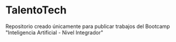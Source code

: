 # TalentoTech
Repositorio creado únicamente para publicar trabajos del Bootcamp "Inteligencia Artificial - Nivel Integrador"

